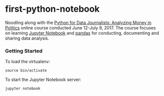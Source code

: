 # first-python-notebook

Noodling along with the [Python for Data Journalists: Analyzing Money in Politics](https://knightcenter.utexas.edu/blog/00-18396-sign-now-our-new-online-course-data-journalism-python-data-journalists-analyzing-money) online course conducted June 12-July 9, 2017. The course focuses on learning [Jupyter Notebook](http://jupyter.org/) and [pandas](http://pandas.pydata.org) for conducting, documenting and sharing data analysis.

### Getting Started

To load the virtualenv:

```
source bin/activate
```

To start the Jupyter Notebook server:

```
jupyter notebook
```
